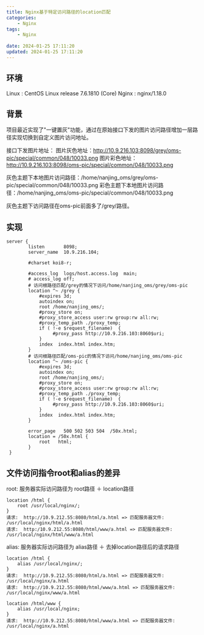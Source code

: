 ```yaml
---
title: Nginx基于特定访问路径的location匹配
categories: 
	- Nginx
tags: 
	- Nginx
	
date: 2024-01-25 17:11:20
updated: 2024-01-25 17:11:20
---
```

<!-- toc -->

## <span id="inline-blue">环境</span>
Linux : CentOS Linux release 7.6.1810 (Core) 
Nginx : nginx/1.18.0 

## <span id="inline-blue">背景</span>
项目最近实现了"一键置灰"功能，通过在原始接口下发的图片访问路径增加一层路径实现切换到自定义图片访问地址。

接口下发图片地址：
图片灰色地址：http://10.9.216.103:8098/grey/oms-pic/special/common/048/10033.png
图片彩色地址：http://10.9.216.103:8098/oms-pic/special/common/048/10033.png

灰色主题下本地图片访问路径：/home/nanjing_oms/grey/oms-pic/special/common/048/10033.png
彩色主题下本地图片访问路径：/home/nanjing_oms/oms-pic/special/common/048/10033.png

灰色主题下访问路径在oms-pic前面多了/grey/路径。


## <span id="inline-blue">实现</span>
```shell
server {
        listen       8098;
        server_name  10.9.216.104;

        #charset koi8-r;

        #access_log  logs/host.access.log  main;
        # access_log off;
		# 访问根路径匹配/grey的情况下访问/home/nanjing_oms/grey/oms-pic
        location ^~ /grey {
            #expires 3d;
			autoindex on;
            root /home/nanjing_oms/;
            #proxy_store on;
            #proxy_store_access user:rw group:rw all:rw;
            #proxy_temp_path ./proxy_temp;
            if ( !-e $request_filename)  {
                 #proxy_pass http://10.9.216.103:8060$uri;
            }
            index  index.html index.htm;
        }
		# 访问根路径匹配/oms-pic的情况下访问/home/nanjing_oms/oms-pic
		location ^~ /oms-pic {
            #expires 3d;
			autoindex on;
            root /home/nanjing_oms/;
            #proxy_store on;
            #proxy_store_access user:rw group:rw all:rw;
            #proxy_temp_path ./proxy_temp;
            if ( !-e $request_filename)  {
                 #proxy_pass http://10.9.216.103:8060$uri;
            }
            index  index.html index.htm;
        }

        error_page   500 502 503 504  /50x.html;
        location = /50x.html {
            root   html;
        }   
 }
```

## <span id="inline-blue">文件访问指令root和alias的差异</span>
root: 服务器实际访问路径为 root路径 ＋ location路径
```shell
location /html {
	root /usr/local/nginx/;
}
请求:  http://10.9.212.55:8080/html/a.html => 匹配服务器文件: /usr/local/nginx/html/a.html
请求:  http:/10.9.212.55:8080/html/www/a.html => 匹配服务器文件: /usr/local/nginx/html/www/a.html
```
alias: 服务器实际访问路径为 alias路径 ＋ 去掉location路径后的请求路径
```shell
location /html {
	alias /usr/local/nginx/;
}
请求:  http://10.9.212.55:8080/html/a.html => 匹配服务器文件: /usr/local/nginx/a.html
请求:  http://10.9.212.55:8080/html/www/a.html => 匹配服务器文件: /usr/local/nginx/www/a.html

location /html/www {
	alias /usr/local/nginx;
}
请求:  http://10.9.212.55:8080/html/www/a.html => 匹配服务器文件: /usr/local/nginx/a.html

```






